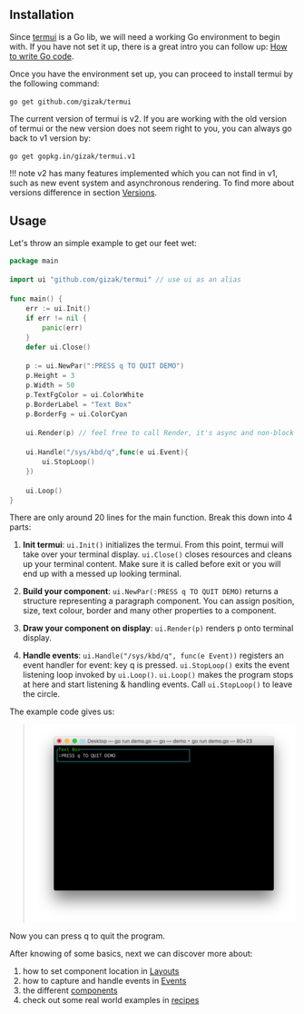 Installation
---

Since [termui](https://github.com/gizak/termui) is a Go lib, we will need a working Go environment to begin with. If you have not set it up, there is a great intro you can follow up: [How to write Go code](https://golang.org/doc/code.html).

Once you have the environment set up, you can proceed to install termui by the following command:

`go get github.com/gizak/termui`

The current version of termui is v2. If you are working with the old version of termui or the new version does not seem right to you, you can always go back to v1 version by:

`go get gopkg.in/gizak/termui.v1`

!!! note
	v2 has many features implemented which you can not find in v1, such as new event system and asynchronous rendering. To find more about versions difference in section [Versions](versions.md).


Usage
---

Let's throw an simple example to get our feet wet:

```go
package main

import ui "github.com/gizak/termui" // use ui as an alias

func main() {
	err := ui.Init()
	if err != nil {
		panic(err)
	}
	defer ui.Close()

	p := ui.NewPar(":PRESS q TO QUIT DEMO")
	p.Height = 3
	p.Width = 50
	p.TextFgColor = ui.ColorWhite
	p.BorderLabel = "Text Box"
	p.BorderFg = ui.ColorCyan

	ui.Render(p) // feel free to call Render, it's async and non-block

    ui.Handle("/sys/kbd/q",func(e ui.Event){
		ui.StopLoop()
	})

	ui.Loop()
}
```
There are only around 20 lines for the main function. Break this down into 4 parts:

1. __Init termui__:
   `ui.Init()`  initializes the termui. From this point, termui will take over your terminal display.
   `ui.Close()` closes resources and cleans up your terminal content. Make sure it is called before exit or you will end up with a messed up looking terminal.

2. __Build your component__:
   `ui.NewPar(:PRESS q TO QUIT DEMO)` returns a structure representing a paragraph component. You can assign position, size, text colour, border and many other properties to a component.

3. __Draw your component on display__:
   `ui.Render(p)` renders p onto terminal display.

4. __Handle events__:
   `ui.Handle("/sys/kbd/q", func(e Event))` registers an event handler for event: key q is pressed.
   `ui.StopLoop()` exits the event listening loop invoked by `ui.Loop()`.
   `ui.Loop()` makes the program stops at here and start listening & handling events. Call
   `ui.StopLoop()` to leave the circle.

The example code gives us:

> ![example screenshot](img/demo1.png)

Now you can press q to quit the program.

After knowing of some basics, next we can discover more about:

1. how to set component location in [Layouts](layouts.md)
2. how to capture and handle events in [Events](events.md)
3. the different [components](components.md)
4. check out some real world examples in [recipes](recipes.md)
